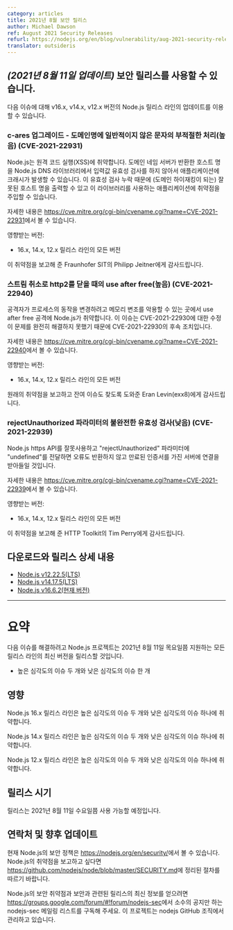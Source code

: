 ```yaml
---
category: articles
title: 2021년 8월 보안 릴리스
author: Michael Dawson
ref: August 2021 Security Releases
refurl: https://nodejs.org/en/blog/vulnerability/aug-2021-security-releases
translator: outsideris
---
```


<!--
## _(Update 11-Aug-2021)_ Security releases available

Updates are now available for v16.x, v14.x, and v12.x Node.js release lines for the
following issues.
-->

## _(2021년 8월 11일 업데이트)_ 보안 릴리스를 사용할 수 있습니다.

다음 이슈에 대해 v16.x, v14.x, v12.x 버전의 Node.js 릴리스 라인의 업데이트를 이용할 수 있습니다.

<!--
### cares upgrade - Improper handling of untypical characters in domain names (High) (CVE-2021-22931)

Node.js was vulnerable to Remote Code Execution, XSS, application crashes due to missing input
validation of host names returned by Domain Name Servers in the Node.js DNS library which can
lead to output of wrong hostnames (leading to Domain Hijacking) and injection vulnerabilities
in applications using the library.

You can read more about it in:
https://cve.mitre.org/cgi-bin/cvename.cgi?name=CVE-2021-22931

Impacts:

* All versions of the 16.x, 14.x, and 12.x releases lines

Thank you to Philipp Jeitner from Fraunhofer SIT for reporting this vulnerability.
-->

### c-ares 업그레이드 - 도메인명에 일반적이지 않은 문자의 부적절한 처리(높음) (CVE-2021-22931)

Node.js는 원격 코드 실행(XSS)에 취약합니다. 도메인 네임 서버가 반환한 호스트 명을
Node.js DNS 라이브러리에서 입력값 유효성 검사를 하지 않아서 애플리케이션에 크래시가 발생할 수 있습니다.
이 유효성 검사 누락 때문에 (도메인 하이재킹이 되는) 잘못된 호스트 명을 출력할 수 있고
이 라이브러리를 사용하는 애플리케이션에 취약점을 주입할 수 있습니다.

자세한 내용은 <https://cve.mitre.org/cgi-bin/cvename.cgi?name=CVE-2021-22931>에서 볼 수 있습니다.

영향받는 버전:

* 16.x, 14.x, 12.x 릴리스 라인의 모든 버전

이 취약점을 보고해 준 Fraunhofer SIT의 Philipp Jeitner에게 감사드립니다.

<!--
### Use after free on close http2 on stream canceling (High) (CVE-2021-22940)

Node.js was vulnerable to a use after free attack where an attacker might be able to exploit
memory corruption to change process behavior. The issue is a follow on to CVE-2021-22930
as the issue was not completely resolved in the fix for CVE-2021-22930.

You can read more about it in:
https://cve.mitre.org/cgi-bin/cvename.cgi?name=CVE-2021-22940

Impacts:

* All versions of the 16.x, 14.x, and 12.x releases lines

Thank you to Eran Levin (exx8) for reporting the original vulnerability and those who helped identify the remaining issues.
-->

### 스트림 취소로 http2를 닫을 때의 use after free(높음) (CVE-2021-22940)

공격자가 프로세스의 동작을 변경하려고 메모리 변조를 악용할 수 있는 곳에서 use after free 공격에
Node.js가 취약합니다. 이 이슈는 CVE-2021-22930에 대한 수정이 문제를 완전히 해결하지 못했기 때문에
CVE-2021-22930의 후속 조치입니다.

자세한 내용은 <https://cve.mitre.org/cgi-bin/cvename.cgi?name=CVE-2021-22940>에서 볼 수 있습니다.

영향받는 버전:

* 16.x, 14.x, 12.x 릴리스 라인의 모든 버전

원래의 취약점을 보고하고 잔여 이슈도 찾도록 도와준 Eran Levin(exx8)에게 감사드립니다.

<!--
### Incomplete validation of rejectUnauthorized parameter (Low) (CVE-2021-22939)

If the Node.js https API was used incorrectly and "undefined" was in passed for the
"rejectUnauthorized" parameter, no error was returned and connections
to servers with an expired certificate would have been accepted.

You can read more about it in:
https://cve.mitre.org/cgi-bin/cvename.cgi?name=CVE-2021-22939

Impacts:

* All versions of the 16.x, 14.x, and 12.x releases lines

Thank you to Tim Perry, from HTTP Toolkit for reporting this vulnerability.
-->

### rejectUnauthorized 파라미터의 불완전한 유효성 검사(낮음) (CVE-2021-22939)

Node.js https API를 잘못사용하고 "rejectUnauthorized" 파라미터에 "undefined"를 전달하면
오류도 반환하지 않고 만료된 인증서를 가진 서버에 연결을 받아들일 것입니다.

자세한 내용은 <https://cve.mitre.org/cgi-bin/cvename.cgi?name=CVE-2021-22939>에서 볼 수 있습니다.

영향받는 버전:

* 16.x, 14.x, 12.x 릴리스 라인의 모든 버전

이 취약점을 보고해 준 HTTP Toolkit의 Tim Perry에게 감사드립니다.

<!--
## Downloads and release details

* [Node.js v12.22.5 (LTS)](https://nodejs.org/en/blog/release/v12.22.5/)
* [Node.js v14.17.5 (LTS)](https://nodejs.org/en/blog/release/v14.17.5/)
* [Node.js v16.6.2 (Current)](https://nodejs.org/en/blog/release/v16.6.2/)

-----------------------
-->

## 다운로드와 릴리스 상세 내용

* [Node.js v12.22.5(LTS)](/nodejs-ko/articles/2021/08/11/release-v12.22.5/)
* [Node.js v14.17.5(LTS)](/nodejs-ko/articles/2021/08/11/release-v14.17.5/)
* [Node.js v16.6.2(현재 버전)](/nodejs-ko/articles/2021/08/11/release-v16.6.2/)

-----------------------

<!--
# Summary

The Node.js project will release new versions of all supported release lines on or shortly after Wednesday
August 11th, 2021 in order to address:

* Two high severity issues and one low severity issue.
-->

# 요약

다음 이슈를 해결하려고 Node.js 프로젝트는 2021년 8월 11일 목요일쯤 지원하는 모든 릴리스 라인의 최신 버전을 릴리스할 것입니다.

* 높은 심각도의 이슈 두 개와 낮은 심각도의 이슈 한 개

<!--
## Impact

The 16.x release line of Node.js is vulnerable to two high severity issues and one low severity issue.

The 14.x release line of Node.js is vulnerable to two high severity issues and one low severity issue.

The 12.x release line of Node.js is vulnerable to two high severity issues and one low severity issue.
-->

## 영향

Node.js 16.x 릴리스 라인은 높은 심각도의 이슈 두 개와 낮은 심각도의 이슈 하나에 취약합니다.

Node.js 14.x 릴리스 라인은 높은 심각도의 이슈 두 개와 낮은 심각도의 이슈 하나에 취약합니다.

Node.js 12.x 릴리스 라인은 높은 심각도의 이슈 두 개와 낮은 심각도의 이슈 하나에 취약합니다.

<!--
## Release timing

Releases will be available at, or shortly after, Wednesday, August 11th, 2021.
-->

## 릴리스 시기

릴리스는 2021년 8월 11일 수요일쯤 사용 가능할 예정입니다.

<!--
## Contact and future updates

The current Node.js security policy can be found at https://nodejs.org/en/security/. Please follow the process outlined in https://github.com/nodejs/node/blob/master/SECURITY.md if you wish to report a vulnerability in Node.js.

Subscribe to the low-volume announcement-only nodejs-sec mailing list at https://groups.google.com/forum/#!forum/nodejs-sec to stay up to date on security vulnerabilities and security-related releases of Node.js and the projects maintained in the nodejs GitHub organization.
-->
## 연락처 및 향후 업데이트

현재 Node.js의 보안 정책은 <https://nodejs.org/en/security/>에서 볼 수 있습니다.
Node.js의 취약점을 보고하고 싶다면
<https://github.com/nodejs/node/blob/master/SECURITY.md>에 정리된 절차를 따르기 바랍니다.

Node.js의 보안 취약점과 보안과 관련된 릴리스의 최신 정보를 얻으려면
<https://groups.google.com/forum/#!forum/nodejs-sec>에서 소수의 공지만 하는
nodejs-sec 메일링 리스트를 구독해 주세요. 이 프로젝트는 nodejs GitHub 조직에서 관리하고 있습니다.
